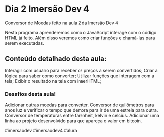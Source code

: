 # Dia 2 Imersão Dev 4
Conversor de Moedas feito na aula 2 da Imersão Dev 4 


Nesta programa aprenderemos como o JavaScript interage com o código HTML já feito. Além disso veremos como criar funções e chamá-las para serem executadas.


## Conteúdo detalhado desta aula:
Interagir com usuário para receber os preços a serem convertidos;
Criar a lógica para saber como converter;
Utilizar funções que interagem com a tela;
Exibir o resultado na tela com innerHTML;

### Desafios desta aula!
Adicionar outras moedas para converter.
Conversor de quilômetros para anos luz e verificar o tempo que demora para ir de uma estrela para outra.
Conversor de temperaturas entre farenheit, kelvin e celcius.
Adicionar uma linha ao projeto desenvolvido para que apareça o valor em bitcoin.

#imersaodev #imersaodev4 #alura
